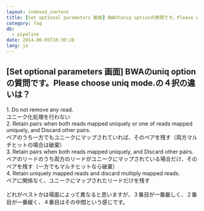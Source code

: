 ```yaml
---
layout: indexed_content
title: [Set optional parameters 画面] BWAのuniq optionの質問です。Please choose uniq mode.の４択の違いは？
category: faq
db:
  - pipeline
date: 2014-06-05T16:30:28
lang: ja
---
```


## [Set optional parameters 画面] BWAのuniq optionの質問です。Please choose uniq mode.の４択の違いは？

<p>1. Do not remove any read.<br> ユニーク化処理を行わない<br>2. Retain pairs when both reads mapped uniquely or one of reads mapped uniquely, and Discard other pairs.<br> ペアのうち一方でもユニークにマップされていれば、そのペアを残す（両方マルチヒットの場合は破棄）<br>3. Retain pairs when both reads mapped uniquely, and Discard other pairs.<br> ペアのリードのうち両方のリードがユニークにマップされている場合だけ、そのペアを残す（一方でもマルチヒットなら破棄）<br>4. Retain uniquely mapped reads and discard multiply mapped reads.<br> ペアに関係なく、ユニークにマップされたリードだけを残す<br><br>どれがベストかは場面によって異なると思いますが、３番目が一番厳しく、２番目が一番緩く、４番目はその中間という感じです。</p>
